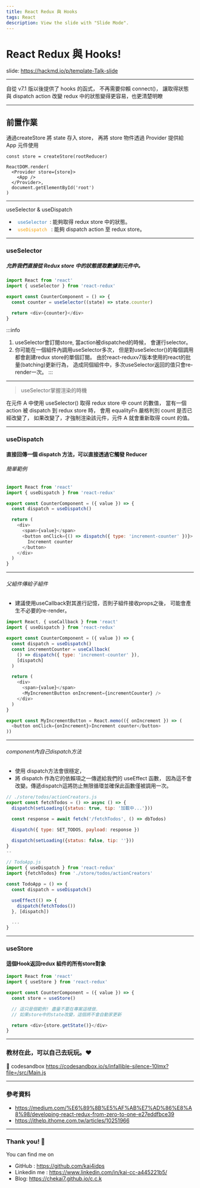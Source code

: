 ```yaml
---
title: React Redux 與 Hooks
tags: React
description: View the slide with "Slide Mode".
---
```


# React Redux 與 Hooks!

<!-- Put the link to this slide here so people can follow -->
slide: https://hackmd.io/p/template-Talk-slide

---

自從 v7.1 版以後提供了 hooks 的函式，
不再需要仰賴 connect()，
讓取得狀態與 dispatch action 改變 redux 中的狀態變得更容易，也更清楚明瞭

---

## 前置作業

通過createStore 將 state 存入 store，
再將 store 物件透過 Provider 提供給 App 元件使用

```javascript=
const store = createStore(rootReducer)

ReactDOM.render(
  <Provider store={store}>
    <App />
  </Provider>,
  document.getElementById('root')
)
```

---

<style>
code.blue {
  color: #337AB7 !important;
}
code.orange {
  color: #F7A004 !important;
}
</style>


useSelector & useDispatch 

- <code class="blue"> useSelector </code>: 能夠取得 redux store 中的狀態。
- <code class="orange"> useDispatch </code> : 能夠 dispatch action 至 redux store。


---

### useSelector
##### 允許我們直接從 Redux store 中的狀態提取數據到元件中。

```javascript
import React from 'react'
import { useSelector } from 'react-redux'

export const CounterComponent = () => {
  const counter = useSelector((state) => state.counter)
  
  return <div>{counter}</div>
}
```

:::info
1. useSelector會訂閱store, 當action被dispatched的時候，
   會運行selector。
2. 你可能在一個組件內調用useSelector多次，
    但是對useSelector()的每個調用都會創建redux store的單個訂閱。
    由於react-reduxv7版本使用的react的批量(batching)更新行為，
    造成同個組件中，多次useSelector返回的值只會re-render一次。
:::


---

> useSelector掌握渲染的時機

在元件 A 中使用 useSelector() 取得 redux store 中 count 的數值，
當有一個 action 被 dispatch 到 redux store 時，
會用 equalityFn 嚴格判別 count 是否已經改變了，
如果改變了，才強制渲染該元件，元件 A 就會重新取得 count 的值。


---

### useDispatch
#### 直接回傳一個 dispatch 方法，可以直接透過它觸發 Reducer

###### 簡單範例
```javascript
import React from 'react'
import { useDispatch } from 'react-redux'

export const CounterComponent = ({ value }) => {
  const dispatch = useDispatch()

  return (
    <div>
      <span>{value}</span>
      <button onClick={() => dispatch({ type: 'increment-counter' })}>
        Increment counter
      </button>
    </div>
  )
}
```

---

###### 父組件傳給子組件
- 建議使用useCallback對其進行記憶，否則子組件接收props之後，
可能會產生不必要的re-render。

```javascript
import React, { useCallback } from 'react'
import { useDispatch } from 'react-redux'

export const CounterComponent = ({ value }) => {
  const dispatch = useDispatch()
  const incrementCounter = useCallback(
    () => dispatch({ type: 'increment-counter' }),
    [dispatch]
  )

  return (
    <div>
      <span>{value}</span>
      <MyIncrementButton onIncrement={incrementCounter} />
    </div>
  )
}

export const MyIncrementButton = React.memo(({ onIncrement }) => (
  <button onClick={onIncrement}>Increment counter</button>
))
```

---

###### component內自己dispatch方法
- 使用 dispatch方法會很穩定，
- 將 dispatch 作為它的依賴項之一傳遞給我們的 useEffect 函數，
因為這不會改變。傳遞dispatch這將防止無限循環並確保此函數僅被調用一次。

```javascript
// ./store/todos/actionCreators.js
export const fetchTodos = () => async () => {
  dispatch(setLoading({status: true, tip: '加載中...'}))

  const response = await fetch('/fetchTodos', () => dbTodos)

  dispatch({ type: SET_TODOS, payload: response })

  dispatch(setLoading({status: false, tip: ''}))
}
--

// TodoApp.js
import { useDispatch } from 'react-redux'
import {fetchTodos} from './store/todos/actionCreators'

const TodoApp = () => {
  const dispatch = useDispatch()

  useEffect(() => {
    dispatch(fetchTodos())
  }, [dispatch])

  ...
}

```

---

### useStore

#### 這個Hook返回redux <Provider>組件的所有store對象

```javascript
import React from 'react'
import { useStore } from 'react-redux'

export const CounterComponent = ({ value }) => {
  const store = useStore()

  // 這只是個範例! 盡量不要在專案這樣做.
  // 如果store中的state改變，這個將不會自動家更新

  return <div>{store.getState()}</div>
}

```
---




### 教材在此，可以自己去玩玩。:heart: 
:muscle: codesandbox 
https://codesandbox.io/s/infallible-silence-10lmx?file=/src/Main.js



---

### 參考資料

- https://medium.com/%E6%89%8B%E5%AF%AB%E7%AD%86%E8%A8%98/developing-react-redux-from-zero-to-one-e27eddfbce39
- https://ithelp.ithome.com.tw/articles/10251966


---

### Thank you! :sheep: 

You can find me on

- GitHub : 
  https://github.com/kai4idps
- Linkedin me : 
  https://www.linkedin.com/in/kai-cc-a445221b5/
- Blog: 
  https://chekai7.github.io/c.c.k
